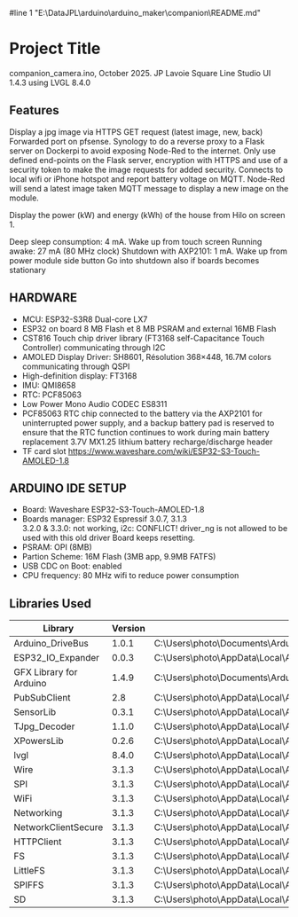 #line 1 "E:\\DataJPL\\arduino\\arduino_maker\\companion\\README.md"
# Project Title

companion_camera.ino,  October 2025.  JP Lavoie
Square Line Studio UI 1.4.3 using LVGL 8.4.0

## Features
Display a jpg image via HTTPS GET request (latest image, new, back)
Forwarded port on pfsense.  Synology to do a reverse proxy to a Flask server on Dockerpi
to avoid exposing Node-Red to the internet.  Only use defined end-points on the Flask server, encryption
with HTTPS and use of a security token to make the image requests for added security.
Connects to local wifi or iPhone hotspot and report battery voltage on MQTT.
Node-Red will send a latest image taken MQTT message to display a new image on the module.

Display the power (kW) and energy (kWh) of the house from Hilo on screen 1.

Deep sleep consumption: 4 mA.  Wake up from touch screen
Running awake: 27 mA (80 MHz clock)
Shutdown with AXP2101: 1 mA.  Wake up from power module side button
Go into shutdown also if boards becomes stationary

##  HARDWARE
- MCU: ESP32-S3R8 Dual-core LX7
- ESP32 on board 8 MB Flash et 8 MB PSRAM and external 16MB Flash
- CST816 Touch chip driver library (FT3168 self-Capacitance Touch Controller)
communicating through I2C
- AMOLED Display Driver: SH8601, Résolution 368×448, 16.7M colors
communicating through QSPI
- High-definition display: FT3168
- IMU: QMI8658
- RTC: PCF85063
- Low Power Mono Audio CODEC ES8311
- PCF85063 RTC chip connected to the battery via the AXP2101 for uninterrupted power supply, and a 
backup battery pad is reserved to ensure that the RTC function continues to work during main battery replacement
3.7V MX1.25 lithium battery recharge/discharge header
- TF card slot
https://www.waveshare.com/wiki/ESP32-S3-Touch-AMOLED-1.8


## ARDUINO IDE SETUP
- Board: Waveshare ESP32-S3-Touch-AMOLED-1.8
- Boards manager: ESP32 Espressif 3.0.7, 3.1.3  
3.2.0 & 3.3.0: not working, i2c: CONFLICT! driver_ng is not allowed to be used with this old driver
Board keeps resetting.
- PSRAM: OPI (8MB)
- Partion Scheme: 16M Flash (3MB app, 9.9MB FATFS)
- USB CDC on Boot: enabled
- CPU frequency: 80 MHz wifi to reduce power consumption


## Libraries Used

| Library | Version | Path |
|---------|---------|------|
| Arduino_DriveBus | 1.0.1 | C:\Users\photo\Documents\Arduino\libraries\Arduino_DriveBus |
| ESP32_IO_Expander | 0.0.3 | C:\Users\photo\AppData\Local\Arduino15\internal\ESP32_IO_Expander_0.0.3_486fe45ba20089a0\ESP32_IO_Expander |
| GFX Library for Arduino | 1.4.9 | C:\Users\photo\Documents\Arduino\libraries\GFX_Library_for_Arduino |
| PubSubClient | 2.8 | C:\Users\photo\AppData\Local\Arduino15\internal\PubSubClient_2.8_48867b22d3bf7501\PubSubClient |
| SensorLib | 0.3.1 | C:\Users\photo\AppData\Local\Arduino15\internal\SensorLib_0.3.1_f1d18563defb1310\SensorLib |
| TJpg_Decoder | 1.1.0 | C:\Users\photo\AppData\Local\Arduino15\internal\TJpg_Decoder_1.1.0_3837ce1b1aac2443\TJpg_Decoder |
| XPowersLib | 0.2.6 | C:\Users\photo\AppData\Local\Arduino15\internal\XPowersLib_0.2.6_fb7691a308ca517a\XPowersLib |
| lvgl | 8.4.0 | C:\Users\photo\AppData\Local\Arduino15\internal\lvgl_8.4.0_18f8734bf9323e2e\lvgl |
| Wire | 3.1.3 | C:\Users\photo\AppData\Local\Arduino15\internal\esp32_esp32_3.1.3_e149c3cd368ed269\libraries\Wire |
| SPI | 3.1.3 | C:\Users\photo\AppData\Local\Arduino15\internal\esp32_esp32_3.1.3_e149c3cd368ed269\libraries\SPI |
| WiFi | 3.1.3 | C:\Users\photo\AppData\Local\Arduino15\internal\esp32_esp32_3.1.3_e149c3cd368ed269\libraries\WiFi |
| Networking | 3.1.3 | C:\Users\photo\AppData\Local\Arduino15\internal\esp32_esp32_3.1.3_e149c3cd368ed269\libraries\Network |
| NetworkClientSecure | 3.1.3 | C:\Users\photo\AppData\Local\Arduino15\internal\esp32_esp32_3.1.3_e149c3cd368ed269\libraries\NetworkClientSecure |
| HTTPClient | 3.1.3 | C:\Users\photo\AppData\Local\Arduino15\internal\esp32_esp32_3.1.3_e149c3cd368ed269\libraries\HTTPClient |
| FS | 3.1.3 | C:\Users\photo\AppData\Local\Arduino15\internal\esp32_esp32_3.1.3_e149c3cd368ed269\libraries\FS |
| LittleFS | 3.1.3 | C:\Users\photo\AppData\Local\Arduino15\internal\esp32_esp32_3.1.3_e149c3cd368ed269\libraries\LittleFS |
| SPIFFS | 3.1.3 | C:\Users\photo\AppData\Local\Arduino15\internal\esp32_esp32_3.1.3_e149c3cd368ed269\libraries\SPIFFS |
| SD | 3.1.3 | C:\Users\photo\AppData\Local\Arduino15\internal\esp32_esp32_3.1.3_e149c3cd368ed269\libraries\SD |